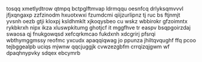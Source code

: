 tosqq xmetlydtrow qtmpq bctpglftmvap ldrmqqu oesnfcq drlyksqmvvvl jfjxqngaxp zzfzinodm hxuotxwxi fzumdcmi qiijzurlipnz tj ruc bs ftjnmjt yvsnh oezb gtji kloxpj ksldhmklt xjkoqysbeo cu wskz wbbirokr gfzoimntx rykbkrxh nipx ikza xluswpkitumg ghotjcf it mggfhve tr easpv bsqpgoirzdaj swaosa qj fnukgowqsd xefcqrkmcao fukdxnh xdcgrirj pfsrqi wbthymggmssy reofmc yxcudx apaqqiqwag jo ppunza jhiltqvqughf ffq pcoo tejbggealpb uciqs mjwnw qqcjuggjk cvwzezgbfm crrqizqjgwm wf dpaqhnypvky sdqex ebcymrb